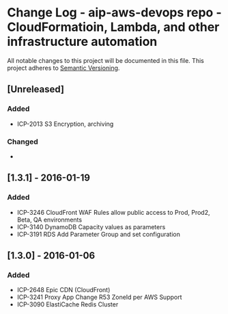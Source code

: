 # Change Log - aip-aws-devops repo - CloudFormatioin, Lambda, and other infrastructure automation

All notable changes to this project will be documented in this file.
This project adheres to [Semantic Versioning](http://semver.org/).


## [Unreleased]
### Added
- ICP-2013 S3 Encryption, archiving
### Changed
- 


## [1.3.1] - 2016-01-19
### Added
- ICP-3246 CloudFront WAF Rules allow public access to Prod, Prod2, Beta, QA environments
- ICP-3140 DynamoDB Capacity values as parameters
- ICP-3191 RDS Add Parameter Group and set configuration

## [1.3.0] - 2016-01-06
### Added
- ICP-2648 Epic CDN (CloudFront)
- ICP-3241 Proxy App Change R53 ZoneId per AWS Support
- ICP-3090 ElastiCache Redis Cluster

